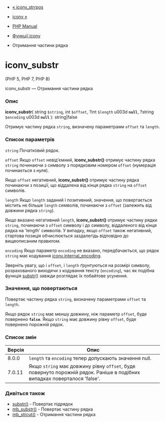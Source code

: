 - [« iconv_strrpos](function.iconv-strrpos.md)
- [iconv »](function.iconv.md)

- [PHP Manual](index.md)
- [Функції iconv](ref.iconv.md)
- Отримання частини рядка

# iconv_substr

(PHP 5, PHP 7, PHP 8)

iconv_substr — Отримання частини рядка

### Опис

**iconv_substr**(
string `$string`,
int `$offset`,
?int `$length` u003d **`null`**,
?string `$encoding` u003d **`null`**
): string\|false

Отримує частину рядка `string`, визначену параметрами `offset` та
`length`.

### Список параметрів

`string`
Початковий рядок.

`offset`
Якщо `offset` невід'ємний, **iconv_substr()** отримує частину рядка
`string` починаючи з символу з порядковим номером `offset` (нумерація
починається з нуля).

Якщо `offset` негативний, **iconv_substr()** отримує частину рядка
починаючи з позиції, що віддалена від кінця рядка `string` на `offset`
символів.

`length`
Якщо `length` заданий і позитивний, значення, що повертається містить не
більше `length` символів, починаючи з `offset` (залежить від довжини рядка
`string`).

Якщо вказано негативний `length`, **iconv_substr()** отримує частину
рядки `string`, починаючи з `offset` символу і до символу, віддаленого від
кінця рядка на 'length' символів. У випадку, якщо `offset` також
негативний, стартова позиція обчислюється заздалегідь відповідно до
вищеописаним правилом.

`encoding`
Якщо параметр `encoding` не вказано, передбачається, що рядок `string`
має кодування [iconv.internal_encoding](iconv.configuration.md).

Зверніть увагу, що і `offset`, і `length` ґрунтуються на розмірі
символу, розрахованого виходячи з кодування тексту (`encoding`),
час як подібна функція [substr()](function.substr.md) завжди
розглядає їх побайтове усунення.

### Значення, що повертаються

Повертає частину рядка `string`, визначену параметрами `offset` та
`length`.

Якщо рядок `string` має меншу довжину, ніж параметр `offset`, буде
повернено **`false`**. Якщо `string` має довжину рівну `offset`, буде
повернено порожній рядок.

### Список змін

| Версія | Опис                                                                                                                     |
| ------ | ------------------------------------------------------------------------------------------------------------------------ |
| 8.0.0  | `length` та `encoding` тепер допускають значення null.                                                                   |
| 7.0.11 | Якщо `string` має довжину рівну `offset`, буде повернуто порожній рядок. Раніше в подібних випадках поверталося 'false'. |

### Дивіться також

- [substr()](function.substr.md) - Повертає підрядок
- [mb_substr()](function.mb-substr.md) - Повертає частину рядка
- [mb_strcut()](function.mb-strcut.md) - Отримання частини рядка
